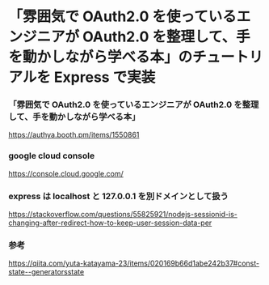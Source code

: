 # 「雰囲気で OAuth2.0 を使っているエンジニアが OAuth2.0 を整理して、手を動かしながら学べる本」のチュートリアルを Express で実装

### 「雰囲気で OAuth2.0 を使っているエンジニアが OAuth2.0 を整理して、手を動かしながら学べる本」

https://authya.booth.pm/items/1550861

### google cloud console

https://console.cloud.google.com/

### express は localhost と 127.0.0.1 を別ドメインとして扱う

https://stackoverflow.com/questions/55825921/nodejs-sessionid-is-changing-after-redirect-how-to-keep-user-session-data-per

### 参考

https://qiita.com/yuta-katayama-23/items/020169b66d1abe242b37#const-state--generatorsstate
